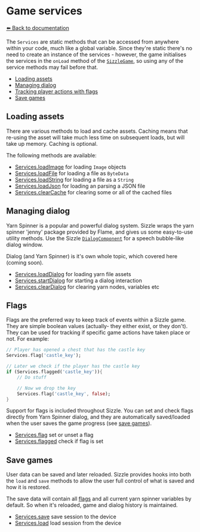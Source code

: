 # Game services
[:arrow_left: Back to documentation](index.md)

The `Services` are static methods that can be accessed from anywhere within
your code, much like a global variable. Since they're static there's no need
to create an instance of the services - however, the game initialises the
services in the `onLoad` method of the [`SizzleGame`][SizzleGame], so
using any of the service methods may fail before that.

- [Loading assets](#loading-assets)
- [Managing dialog](#managing-dialog)
- [Tracking player actions with flags](#flags)
- [Save games](#save-games)

## Loading assets

There are various methods to load and cache assets. Caching means that
re-using the asset will take much less time on subsequent loads, but will take
up memory. Caching is optional.

The following methods are available:

- [Services.loadImage](../lib/src/game/services.dart#:~:text=loadImage) for loading `Image` objects
- [Services.loadFile](../lib/src/game/services.dart#:~:text=loadFile) for loading a file as `ByteData`
- [Services.loadString](../lib/src/game/services.dart#:~:text=loadString) for loading a file as a `String`
- [Services.loadJson](../lib/src/game/services.dart#:~:text=loadJson) for loading an parsing a JSON file
- [Services.clearCache](../lib/src/game/services.dart#:~:text=clearCache) for clearing some or all of the cached files

## Managing dialog

Yarn Spinner is a popular and powerful dialog system. Sizzle wraps the yarn spinner 'jenny' package provided by Flame, and gives us some easy-to-use utility methods. Use the Sizzle
[`DialogComponent`][DialogComponent] for a speech bubble-like dialog window.

Dialog (and Yarn Spinner) is it's own whole topic, which covered here (coming soon).

- [Services.loadDialog](../lib/src/game/services.dart#:~:text=loadDialog) for loading yarn file assets
- [Services.startDialog](../lib/src/game/services.dart#:~:text=startDialog) for starting a dialog interaction
- [Services.clearDialog](../lib/src/game/services.dart#:~:text=startDialog) for clearing yarn nodes, variables etc

## Flags

Flags are the preferred way to keep track of events within a Sizzle game. They
are simple boolean values (actually- they either exist, or they don't). They
can be used for tracking if specific game actions have taken place or not. For
example:

```dart
// Player has opened a chest that has the castle key
Services.flag('castle_key');

// Later we check if the player has the castle key
if (Services.flagged('castle_key')){
    // Do stuff

    // Now we drop the key
    Services.flag('castle_key', false);
}
```

Support for flags is included throughout Sizzle. You can set and check flags
directly from Yarn Spinner dialog, and they are automatically saved/loaded when
the user saves the game progress (see [save games](#save-games)).

- [Services.flag](../lib/src/game/services.dart#:~:text=flag) set or unset a flag
- [Services.flagged](../lib/src/game/services.dart#:~:text=flagged) check if flag is set

## Save games

User data can be saved and later reloaded. Sizzle provides hooks into both the
`load` and `save` methods to allow the user full control of what is saved and
how it is restored.

The save data will contain all [flags](#flags) and all current yarn spinner
variables by default. So when it's reloaded, game and dialog history is
maintained.

- [Services.save](../lib/src/game/services.dart#:~:text=save) save session to the device
- [Services.load](../lib/src/game/services.dart#:~:text=load) load session from the device

[DialogComponent]: ../lib/src/display/dialog.dart
[SizzleGame]: ../lib/src/game/game.dart

